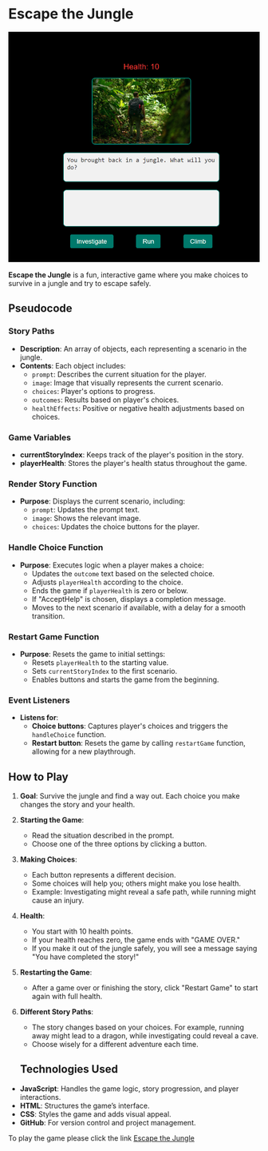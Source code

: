 # Escape the Jungle
![Escape the Jungle](images/game_shot.png)

**Escape the Jungle** is a fun, interactive game where you make choices to survive in a jungle and try to escape safely.
## Pseudocode

### Story Paths
- **Description**: An array of objects, each representing a scenario in the jungle.
- **Contents**: Each object includes:
  - `prompt`: Describes the current situation for the player.
  - `image`: Image that visually represents the current scenario.
  - `choices`: Player's options to progress.
  - `outcomes`: Results based on player's choices.
  - `healthEffects`: Positive or negative health adjustments based on choices.

### Game Variables
- **currentStoryIndex**: Keeps track of the player's position in the story.
- **playerHealth**: Stores the player's health status throughout the game.

### Render Story Function
- **Purpose**: Displays the current scenario, including:
  - `prompt`: Updates the prompt text.
  - `image`: Shows the relevant image.
  - `choices`: Updates the choice buttons for the player.

### Handle Choice Function
- **Purpose**: Executes logic when a player makes a choice:
  - Updates the `outcome` text based on the selected choice.
  - Adjusts `playerHealth` according to the choice.
  - Ends the game if `playerHealth` is zero or below.
  - If "AcceptHelp" is chosen, displays a completion message.
  - Moves to the next scenario if available, with a delay for a smooth transition.

### Restart Game Function
- **Purpose**: Resets the game to initial settings:
  - Resets `playerHealth` to the starting value.
  - Sets `currentStoryIndex` to the first scenario.
  - Enables buttons and starts the game from the beginning.

### Event Listeners
- **Listens for**:
  - **Choice buttons**: Captures player's choices and triggers the `handleChoice` function.
  - **Restart button**: Resets the game by calling `restartGame` function, allowing for a new playthrough.




## How to Play

1. **Goal**: Survive the jungle and find a way out. Each choice you make changes the story and your health.

2. **Starting the Game**: 
   - Read the situation described in the prompt.
   - Choose one of the three options by clicking a button.

3. **Making Choices**: 
   - Each button represents a different decision.
   - Some choices will help you; others might make you lose health.
   - Example: Investigating might reveal a safe path, while running might cause an injury.

4. **Health**:
   - You start with 10 health points.
   - If your health reaches zero, the game ends with "GAME OVER."
   - If you make it out of the jungle safely, you will see a message saying "You have completed the story!"

5. **Restarting the Game**: 
   - After a game over or finishing the story, click "Restart Game" to start again with full health.

6. **Different Story Paths**:
   - The story changes based on your choices. For example, running away might lead to a dragon, while investigating could reveal a cave.
   - Choose wisely for a different adventure each time.

   ## Technologies Used

- **JavaScript**: Handles the game logic, story progression, and player interactions.
- **HTML**: Structures the game’s interface.
- **CSS**: Styles the game and adds visual appeal.
- **GitHub**: For version control and project management.

To play the game please click the link  [Escape the Jungle](https://naimjalal.github.io/Browser-based-Game-Project/)
